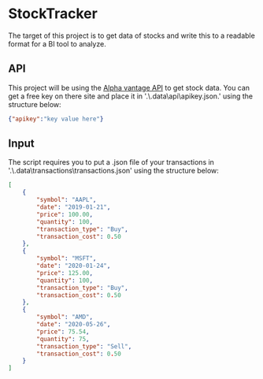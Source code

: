 # StockTracker

The target of this project is to get data of stocks and write this to a readable format for a BI tool to analyze.

## API

This project will be using the [Alpha vantage API](https://www.alphavantage.co/) to get stock data. You can get a free key on there site and place it in '.\\.data\api\apikey.json.' using the structure below:

```json
{"apikey":"key value here"}
```

## Input

The script requires you to put a .json file of your transactions in '.\\.data\transactions\transactions.json' using the structure below:

``` json
[
    {
        "symbol": "AAPL",
        "date": "2019-01-21",
        "price": 100.00,
        "quantity": 100,
        "transaction_type": "Buy",
        "transaction_cost": 0.50
    },
    {
        "symbol": "MSFT",
        "date": "2020-01-24",
        "price": 125.00,
        "quantity": 100,
        "transaction_type": "Buy",
        "transaction_cost": 0.50 
    },
    {
        "symbol": "AMD",
        "date": "2020-05-26",
        "price": 75.54,
        "quantity": 75,
        "transaction_type": "Sell",
        "transaction_cost": 0.50 
    }
]
```
